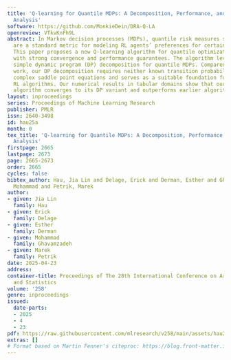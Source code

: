 ```yaml
---
title: 'Q-learning for Quantile MDPs: A Decomposition, Performance, and Convergence
  Analysis'
software: https://github.com/MonkieDein/DRA-Q-LA
openreview: VTkvKnFh9L
abstract: In Markov decision processes (MDPs), quantile risk measures such as Value-at-Risk
  are a standard metric for modeling RL agents’ preferences for certain outcomes.
  This paper proposes a new Q-learning algorithm for quantile optimization in MDPs
  with strong convergence and performance guarantees. The algorithm leverages a new,
  simple dynamic program (DP) decomposition for quantile MDPs. Compared with prior
  work, our DP decomposition requires neither known transition probabilities nor solving
  complex saddle point equations and serves as a suitable foundation for other model-free
  RL algorithms. Our numerical results in tabular domains show that our Q-learning
  algorithm converges to its DP variant and outperforms earlier algorithms.
layout: inproceedings
series: Proceedings of Machine Learning Research
publisher: PMLR
issn: 2640-3498
id: hau25a
month: 0
tex_title: 'Q-learning for Quantile MDPs: A Decomposition, Performance, and Convergence
  Analysis'
firstpage: 2665
lastpage: 2673
page: 2665-2673
order: 2665
cycles: false
bibtex_author: Hau, Jia Lin and Delage, Erick and Derman, Esther and Ghavamzadeh,
  Mohammad and Petrik, Marek
author:
- given: Jia Lin
  family: Hau
- given: Erick
  family: Delage
- given: Esther
  family: Derman
- given: Mohammad
  family: Ghavamzadeh
- given: Marek
  family: Petrik
date: 2025-04-23
address:
container-title: Proceedings of The 28th International Conference on Artificial Intelligence
  and Statistics
volume: '258'
genre: inproceedings
issued:
  date-parts:
  - 2025
  - 4
  - 23
pdf: https://raw.githubusercontent.com/mlresearch/v258/main/assets/hau25a/hau25a.pdf
extras: []
# Format based on Martin Fenner's citeproc: https://blog.front-matter.io/posts/citeproc-yaml-for-bibliographies/
---
```

